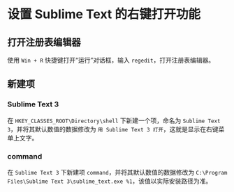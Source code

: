 # 设置 Sublime Text 的右键打开功能

## 打开注册表编辑器

使用 `Win + R` 快捷键打开“运行”对话框，输入 `regedit`，打开注册表编辑器。

## 新建项

### Sublime Text 3

在 `HKEY_CLASSES_ROOT\Directory\shell` 下新建一个项，命名为 `Sublime Text 3`，并将其默认数值的数据修改为 `用 Sublime Text 3 打开`，这就是显示在右键菜单上文字。

### command

在 `Sublime Text 3` 下新建项 `command`，并将其默认数值的数据修改为 `C:\Program Files\Sublime Text 3\sublime_text.exe %1`，该值以实际安装路径为准。
